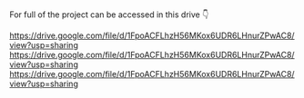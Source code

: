 For full of the project can be accessed in this drive 👇

https://drive.google.com/file/d/1FpoACFLhzH56MKox6UDR6LHnurZPwAC8/view?usp=sharing
https://drive.google.com/file/d/1FpoACFLhzH56MKox6UDR6LHnurZPwAC8/view?usp=sharing
https://drive.google.com/file/d/1FpoACFLhzH56MKox6UDR6LHnurZPwAC8/view?usp=sharing
